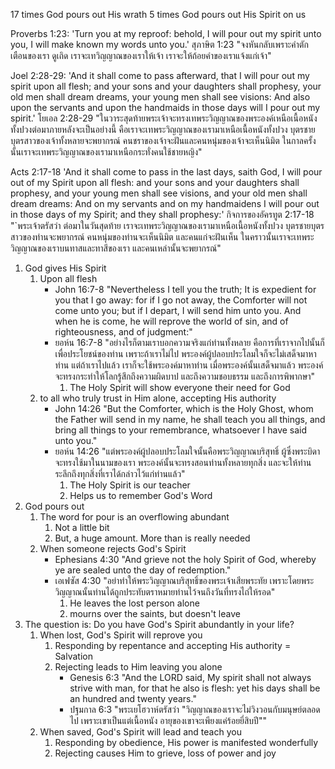 
17 times God pours out His wrath
5 times God pours out His Spirit on us

Proverbs 1:23: 'Turn you at my reproof: behold, I will pour out my spirit unto you, I will make known my words unto you.'
สุภาษิต 1:23 "จงหันกลับเพราะคำตักเตือนของเรา ดูเถิด เราจะเทวิญญาณของเราให้เจ้า เราจะให้ถ้อยคำของเราแจ้งแก่เจ้า"

Joel 2:28-29: 'And it shall come to pass afterward, that I will pour out my spirit upon all flesh; and your sons and your daughters shall prophesy, your old men shall dream dreams, your young men shall see visions: And also upon the servants and upon the handmaids in those days will I pour out my spirit.'
โยเอล 2:28-29 "ในวาระสุดท้ายพระเจ้าจะทรงเทพระวิญญาณของพระองค์เหนือเนื้อหนังทั้งปวงต่อมาภายหลังจะเป็นอย่างนี้ คือเราจะเทพระวิญญาณของเรามาเหนือเนื้อหนังทั้งปวง บุตรชายบุตรสาวของเจ้าทั้งหลายจะพยากรณ์ คนชราของเจ้าจะฝันและคนหนุ่มของเจ้าจะเห็นนิมิต ในกาลครั้งนั้นเราจะเทพระวิญญาณของเรามาเหนือกระทั่งคนใช้ชายหญิง"

Acts 2:17-18 'And it shall come to pass in the last days, saith God, I will pour out of my Spirit upon all flesh: and your sons and your daughters shall prophesy, and your young men shall see visions, and your old men shall dream dreams: And on my servants and on my handmaidens I will pour out in those days of my Spirit; and they shall prophesy:'
กิจการของอัครทูต 2:17-18 "`พระเจ้าตรัสว่า ต่อมาในวันสุดท้าย เราจะเทพระวิญญาณของเรามาเหนือเนื้อหนังทั้งปวง บุตรชายบุตรสาวของท่านจะพยากรณ์ คนหนุ่มของท่านจะเห็นนิมิต และคนแก่จะฝันเห็น ในคราวนั้นเราจะเทพระวิญญาณของเราบนทาสและทาสีของเรา และคนเหล่านั้นจะพยากรณ์"

1. God gives His Spirit
    1. Upon all flesh
        - John 16:7-8 "Nevertheless I tell you the truth; It is expedient for you that I go away: for if I go not away, the Comforter will not come unto you; but if I depart, I will send him unto you. And when he is come, he will reprove the world of sin, and of righteousness, and of judgment:"
        - ยอห์น 16:7-8 "อย่างไรก็ตามเราบอกความจริงแก่ท่านทั้งหลาย คือการที่เราจากไปนั้นก็เพื่อประโยชน์ของท่าน เพราะถ้าเราไม่ไป พระองค์ผู้ปลอบประโลมใจก็จะไม่เสด็จมาหาท่าน แต่ถ้าเราไปแล้ว เราก็จะใช้พระองค์มาหาท่าน เมื่อพระองค์นั้นเสด็จมาแล้ว พระองค์จะทรงกระทำให้โลกรู้สึกถึงความผิดบาป และถึงความชอบธรรม และถึงการพิพากษา"
            1. The Holy Spirit will show everyone their need for God
    2. to all who truly trust in Him alone, accepting His authority
       - John 14:26 "But the Comforter, which is the Holy Ghost, whom the Father will send in my name, he shall teach you all things, and bring all things to your remembrance, whatsoever I have said unto you."
        - ยอห์น 14:26 "แต่พระองค์ผู้ปลอบประโลมใจนั้นคือพระวิญญาณบริสุทธิ์ ผู้ซึ่งพระบิดาจะทรงใช้มาในนามของเรา พระองค์นั้นจะทรงสอนท่านทั้งหลายทุกสิ่ง และจะให้ท่านระลึกถึงทุกสิ่งที่เราได้กล่าวไว้แก่ท่านแล้ว"
            1. The Holy Spirit is our teacher
            2. Helps us to remember God's Word
2. God pours out
    1. The word for pour is an overflowing abundant
        1. Not a little bit
        2. But, a huge amount. More than is really needed
    2. When someone rejects God's Spirit
        - Ephesians 4:30 "And grieve not the holy Spirit of God, whereby ye are sealed unto the day of redemption."
        - เอเฟซัส 4:30 "อย่าทำให้พระวิญญาณบริสุทธิ์ของพระเจ้าเสียพระทัย เพราะโดยพระวิญญาณนั้นท่านได้ถูกประทับตราหมายท่านไว้จนถึงวันที่ทรงไถ่ให้รอด"
            1. He leaves the lost person alone
            2. mourns over the saints, but doesn't leave
3. The question is: Do you have God's Spirit abundantly in your life?
    1. When lost, God's Spirit will reprove you
        1. Responding by repentance and accepting His authority = Salvation
        2. Rejecting leads to Him leaving you alone
            - Genesis 6:3 "And the LORD said, My spirit shall not always strive with man, for that he also is flesh: yet his days shall be an hundred and twenty years."
            - ปฐมกาล 6:3 "พระเยโฮวาห์ตรัสว่า "วิญญาณของเราจะไม่วิงวอนกับมนุษย์ตลอดไป เพราะเขาเป็นแต่เนื้อหนัง อายุของเขาจะเพียงแค่ร้อยยี่สิบปี""
    2. When saved, God's Spirit will lead and teach you
        1. Responding by obedience, His power is manifested wonderfully
        2. Rejecting causes Him to grieve, loss of power and joy